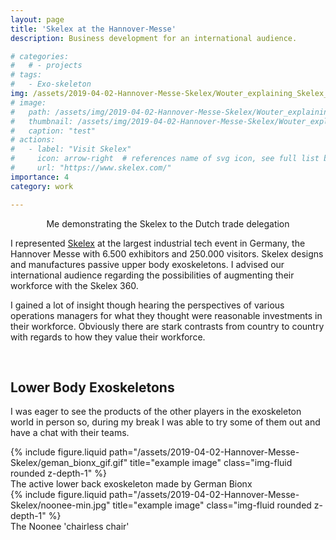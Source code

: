 ```yaml
---
layout: page
title: 'Skelex at the Hannover-Messe'
description: Business development for an international audience.

# categories:
#   # - projects
# tags:
#   - Exo-skeleton
img: /assets/2019-04-02-Hannover-Messe-Skelex/Wouter_explaining_Skelex_360.jpg
# image: 
#   path: /assets/img/2019-04-02-Hannover-Messe-Skelex/Wouter_explaining_Skelex_360.jpg
#   thumbnail: /assets/img/2019-04-02-Hannover-Messe-Skelex/Wouter_explaining_Skelex_360.jpg
#   caption: "test"
# actions:
#   - label: "Visit Skelex"
#     icon: arrow-right  # references name of svg icon, see full list below
#     url: "https://www.skelex.com/"
importance: 4
category: work

---
```

<div align="center">
    <div class="row">
        <div class="col-sm mt-3 mt-md-0">
            <img class="img-fluid rounded z-depth-1" src="{{ '/assets/2019-04-02-Hannover-Messe-Skelex/Wouter_explaining_Skelex_360.jpg' | relative_url }}" alt="" title="example image"/>
        </div>
    </div>
    <div class="caption">
        Me demonstrating the Skelex to the Dutch trade delegation
    </div>
</div>

I represented [Skelex](https://www.skelex.com/) at the largest industrial tech event in Germany, the Hannover Messe with 6.500 exhibitors and 250.000 visitors. Skelex designs and manufactures passive upper body exoskeletons. I advised our international audience regarding the possibilities of augmenting their workforce with the Skelex 360.


<!-- ![0.jpg](/assets/images/2019-04-02-Hannover-Messe-Skelex/0.jpg) -->

I gained a lot of insight though hearing the perspectives of various operations managers for what they thought were reasonable investments in their workforce. 
Obviously there are stark contrasts from country to country with regards to how they value their workforce.

<br/>

## Lower Body Exoskeletons
I was eager to see the products of the other players in the exoskeleton world in person so, during my break I was able to try some of them out and have a chat with their teams.


<!-- <div class="row">
    <div class="col-sm mt-3 mt-md-0">
        <img class="img-fluid rounded z-depth-1" src="{{ '/assets/2019-04-02-Hannover-Messe-Skelex/paexo.jpg' | relative_url }}" alt="" title="example image"/>
    </div>
</div>
<div class="caption">
    The ottobock Paexo
</div> -->


<div class="row justify-content-sm-center">
  <div class="col-sm-6 mt-3 mt-md-0">
    {% include figure.liquid path="/assets/2019-04-02-Hannover-Messe-Skelex/geman_bionx_gif.gif" title="example image" class="img-fluid rounded z-depth-1" %}
    <div class="caption">
        The active lower back exoskeleton made by German Bionx
    </div>
  </div>
  <div class="col-sm-6 mt-3 mt-md-0">
    {% include figure.liquid path="/assets/2019-04-02-Hannover-Messe-Skelex/noonee-min.jpg" title="example image" class="img-fluid rounded z-depth-1" %}
    <div class="caption">
        The Noonee 'chairless chair'
    </div>
  </div>
</div>